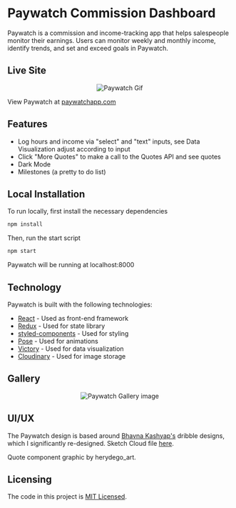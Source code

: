 # Paywatch Commission Dashboard

Paywatch is a commission and income-tracking app that helps salespeople monitor their earnings. Users can monitor weekly and monthly income, identify trends, and set and exceed goals in Paywatch.

## Live Site

<p align="center">
  <img src="https://res.cloudinary.com/ab91/image/upload/v1592354165/Portfolio%20New/paywatch_demo.gif" alt="Paywatch Gif"/>
</p>

View Paywatch at [paywatchapp.com](http://www.paywatchapp.com/)

## Features
- Log hours and income via "select" and "text" inputs, see Data Visualization adjust according to input
- Click "More Quotes" to make a call to the Quotes API and see quotes
- Dark Mode
- Milestones (a pretty to do list)

## Local Installation

To run locally, first install the necessary dependencies

```bash
npm install
```

Then, run the start script

```bash
npm start
```

Paywatch will be running at localhost:8000

## Technology

Paywatch is built with the following technologies:

- [React](http://reactjs.org) - Used as front-end framework
- [Redux](https://redux.js.org) - Used for state library
- [styled-components](https://styled-components.com/) - Used for styling
- [Pose](https://popmotion.io/pose/) - Used for animations
- [Victory](https://formidable.com/open-source/victory/) - Used for data visualization
- [Cloudinary](https://cloudinary.com/) - Used for image storage

## Gallery

<p align="center">
  <img src="https://res.cloudinary.com/ab91/image/upload/v1592349278/Payment%20App/Paywatch_Gallery.png" alt="Paywatch Gallery image"/>
</p>

## UI/UX

The Paywatch design is based around [Bhavna Kashyap's](https://dribbble.com/bhavnakashyap) dribble designs, which I significantly re-designed. Sketch Cloud file [here](https://sketch.cloud/s/jpzOD).

Quote component graphic by herydego_art.

## Licensing

The code in this project is [MIT Licensed](https://github.com/ab-kokiri/paywatch/blob/master/LICENSE.md).

